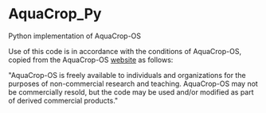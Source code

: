 # AquaCrop_Py
Python implementation of AquaCrop-OS

Use of this code is in accordance with the conditions of AquaCrop-OS, copied from the AquaCrop-OS [website](http://aquacropos.com/download-2/) as follows:

"AquaCrop-OS is freely available to individuals and organizations for the purposes of non-commercial research and teaching. AquaCrop-OS may not be commercially resold, but the code may be used and/or modified as part of derived commercial products."
